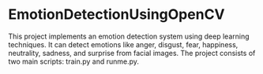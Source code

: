 # EmotionDetectionUsingOpenCV
This project implements an emotion detection system using deep learning techniques. It can detect emotions like anger, disgust, fear, happiness, neutrality, sadness, and surprise from facial images. The project consists of two main scripts: train.py and runme.py.
